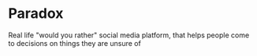 # Paradox
Real life "would you rather" social media platform, that helps people come to decisions on things they are unsure of
